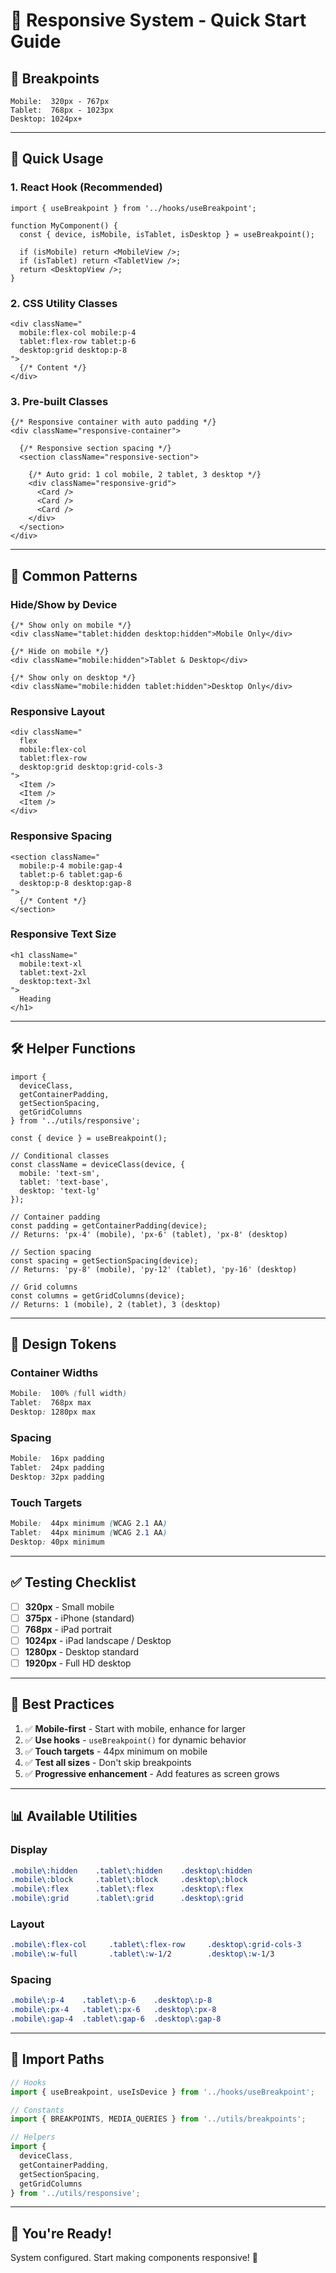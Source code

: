 # 🚀 Responsive System - Quick Start Guide

## 📱 Breakpoints

```
Mobile:  320px - 767px
Tablet:  768px - 1023px
Desktop: 1024px+
```

---

## 🎯 Quick Usage

### 1. React Hook (Recommended)

```tsx
import { useBreakpoint } from '../hooks/useBreakpoint';

function MyComponent() {
  const { device, isMobile, isTablet, isDesktop } = useBreakpoint();
  
  if (isMobile) return <MobileView />;
  if (isTablet) return <TabletView />;
  return <DesktopView />;
}
```

### 2. CSS Utility Classes

```tsx
<div className="
  mobile:flex-col mobile:p-4
  tablet:flex-row tablet:p-6
  desktop:grid desktop:p-8
">
  {/* Content */}
</div>
```

### 3. Pre-built Classes

```tsx
{/* Responsive container with auto padding */}
<div className="responsive-container">
  
  {/* Responsive section spacing */}
  <section className="responsive-section">
    
    {/* Auto grid: 1 col mobile, 2 tablet, 3 desktop */}
    <div className="responsive-grid">
      <Card />
      <Card />
      <Card />
    </div>
  </section>
</div>
```

---

## 🎨 Common Patterns

### Hide/Show by Device

```tsx
{/* Show only on mobile */}
<div className="tablet:hidden desktop:hidden">Mobile Only</div>

{/* Hide on mobile */}
<div className="mobile:hidden">Tablet & Desktop</div>

{/* Show only on desktop */}
<div className="mobile:hidden tablet:hidden">Desktop Only</div>
```

### Responsive Layout

```tsx
<div className="
  flex
  mobile:flex-col
  tablet:flex-row
  desktop:grid desktop:grid-cols-3
">
  <Item />
  <Item />
  <Item />
</div>
```

### Responsive Spacing

```tsx
<section className="
  mobile:p-4 mobile:gap-4
  tablet:p-6 tablet:gap-6
  desktop:p-8 desktop:gap-8
">
  {/* Content */}
</section>
```

### Responsive Text Size

```tsx
<h1 className="
  mobile:text-xl
  tablet:text-2xl
  desktop:text-3xl
">
  Heading
</h1>
```

---

## 🛠️ Helper Functions

```tsx
import { 
  deviceClass, 
  getContainerPadding,
  getSectionSpacing,
  getGridColumns 
} from '../utils/responsive';

const { device } = useBreakpoint();

// Conditional classes
const className = deviceClass(device, {
  mobile: 'text-sm',
  tablet: 'text-base',
  desktop: 'text-lg'
});

// Container padding
const padding = getContainerPadding(device);
// Returns: 'px-4' (mobile), 'px-6' (tablet), 'px-8' (desktop)

// Section spacing
const spacing = getSectionSpacing(device);
// Returns: 'py-8' (mobile), 'py-12' (tablet), 'py-16' (desktop)

// Grid columns
const columns = getGridColumns(device);
// Returns: 1 (mobile), 2 (tablet), 3 (desktop)
```

---

## 📏 Design Tokens

### Container Widths
```css
Mobile:  100% (full width)
Tablet:  768px max
Desktop: 1280px max
```

### Spacing
```css
Mobile:  16px padding
Tablet:  24px padding
Desktop: 32px padding
```

### Touch Targets
```css
Mobile:  44px minimum (WCAG 2.1 AA)
Tablet:  44px minimum (WCAG 2.1 AA)
Desktop: 40px minimum
```

---

## ✅ Testing Checklist

- [ ] **320px** - Small mobile
- [ ] **375px** - iPhone (standard)
- [ ] **768px** - iPad portrait
- [ ] **1024px** - iPad landscape / Desktop
- [ ] **1280px** - Desktop standard
- [ ] **1920px** - Full HD desktop

---

## 🎯 Best Practices

1. ✅ **Mobile-first** - Start with mobile, enhance for larger
2. ✅ **Use hooks** - `useBreakpoint()` for dynamic behavior  
3. ✅ **Touch targets** - 44px minimum on mobile
4. ✅ **Test all sizes** - Don't skip breakpoints
5. ✅ **Progressive enhancement** - Add features as screen grows

---

## 📊 Available Utilities

### Display
```css
.mobile\:hidden    .tablet\:hidden    .desktop\:hidden
.mobile\:block     .tablet\:block     .desktop\:block
.mobile\:flex      .tablet\:flex      .desktop\:flex
.mobile\:grid      .tablet\:grid      .desktop\:grid
```

### Layout
```css
.mobile\:flex-col     .tablet\:flex-row     .desktop\:grid-cols-3
.mobile\:w-full       .tablet\:w-1/2        .desktop\:w-1/3
```

### Spacing
```css
.mobile\:p-4    .tablet\:p-6    .desktop\:p-8
.mobile\:px-4   .tablet\:px-6   .desktop\:px-8
.mobile\:gap-4  .tablet\:gap-6  .desktop\:gap-8
```

---

## 🔗 Import Paths

```typescript
// Hooks
import { useBreakpoint, useIsDevice } from '../hooks/useBreakpoint';

// Constants
import { BREAKPOINTS, MEDIA_QUERIES } from '../utils/breakpoints';

// Helpers
import { 
  deviceClass, 
  getContainerPadding,
  getSectionSpacing,
  getGridColumns 
} from '../utils/responsive';
```

---

## 🎉 You're Ready!

System configured. Start making components responsive! 🚀
